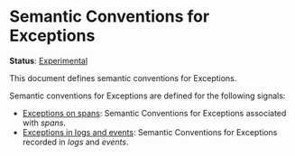 <!--- Hugo front matter used to generate the website version of this page:
linkTitle: Exceptions
path_base_for_github_subdir:
  from: tmp/semconv/docs/exceptions/_index.md
  to: exceptions/README.md
--->

# Semantic Conventions for Exceptions

**Status**: [Experimental][DocumentStatus]

This document defines semantic conventions for Exceptions.

Semantic conventions for Exceptions are defined for the following signals:

* [Exceptions on spans](exceptions-spans.md): Semantic Conventions for Exceptions associated with *spans*.
* [Exceptions in logs and events](exceptions-logs.md): Semantic Conventions for Exceptions recorded in *logs* and *events*.

[DocumentStatus]: https://github.com/open-telemetry/opentelemetry-specification/tree/v1.31.0/specification/document-status.md
